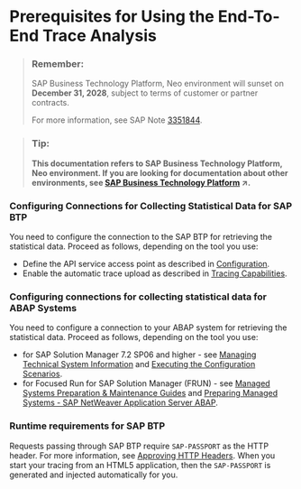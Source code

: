 <!-- loio8eaaffc96a4b4a059c9713ef40f7981c -->

# Prerequisites for Using the End-To-End Trace Analysis

> ### Remember:  
> SAP Business Technology Platform, Neo environment will sunset on **December 31, 2028**, subject to terms of customer or partner contracts.
> 
> For more information, see SAP Note [3351844](https://launchpad.support.sap.com/#/notes/3351844).

> ### Tip:  
> **This documentation refers to SAP Business Technology Platform, Neo environment. If you are looking for documentation about other environments, see [SAP Business Technology Platform](https://help.sap.com/viewer/65de2977205c403bbc107264b8eccf4b/Cloud/en-US/6a2c1ab5a31b4ed9a2ce17a5329e1dd8.html "SAP Business Technology Platform (SAP BTP) is an integrated offering comprised of four technology portfolios: database and data management, application development and integration, analytics, and intelligent technologies. The platform offers users the ability to turn data into business value, compose end-to-end business processes, and build and extend SAP applications quickly.") :arrow_upper_right:.**





### Configuring Connections for Collecting Statistical Data for SAP BTP

You need to configure the connection to the SAP BTP for retrieving the statistical data. Proceed as follows, depending on the tool you use:

-   Define the API service access point as described in [Configuration](https://support.sap.com/en/solution-manager/sap-solution-manager-7-2/expert-portal/applications/hybrid-operations/public-cloud-operations/sap-cloud-platform.html#section_2067386612).
-   Enable the automatic trace upload as described in [Tracing Capabilities](https://support.sap.com/en/solution-manager/sap-solution-manager-7-2/expert-portal/applications/hybrid-operations/public-cloud-operations/sap-cloud-platform.html#section_8181016).



### Configuring connections for collecting statistical data for ABAP Systems

You need to configure а connection to your ABAP system for retrieving the statistical data. Proceed as follows, depending on the tool you use:

-   for SAP Solution Manager 7.2 SP06 and higher - see [Managing Technical System Information](https://help.sap.com/viewer/c413647f87a54db59d18cb074ce3dafd/7.2.06/en-US/0e08c84de63e43ec938a92be699931f8.html) and [Executing the Configuration Scenarios](https://help.sap.com/viewer/c413647f87a54db59d18cb074ce3dafd/7.2.06/en-US/235dfd9cdc004f878f51940178e3b472.html).
-   for Focused Run for SAP Solution Manager \(FRUN\) - see [Managed Systems Preparation & Maintenance Guides](https://support.sap.com/en/solution-manager/focused-solutions/focused-run-expert-portal/managed-systems-maintenance-guide.html) and [Preparing Managed Systems - SAP NetWeaver Application Server ABAP](https://support.sap.com/en/solution-manager/focused-solutions/focused-run-expert-portal/managed-systems-maintenance-guide/preparing-managed-systems.html#section_607433417).



### Runtime requirements for SAP BTP

Requests passing through SAP BTP require `SAP-PASSPORT` as the HTTP header. For more information, see [Approving HTTP Headers](../30-development-neo/approving-http-headers-df89d9c.md). When you start your tracing from an HTML5 application, then the `SAP-PASSPORT` is generated and injected automatically for you.


